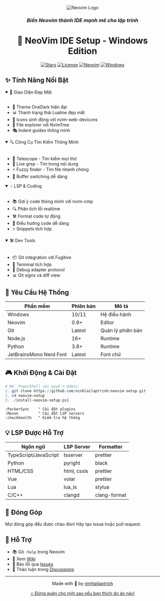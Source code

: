 <div align="center">

![Neovim Logo](https://neovim.io/logos/neovim-mark-flat.png)

### *Biến Neovim thành IDE mạnh mẽ cho lập trình*
# 🚀 NeoVim IDE Setup - Windows Edition

[![Stars](https://img.shields.io/github/stars/ninhlailaptrinh/neovim-setup?style=for-the-badge&logo=github&color=yellow)](https://github.com/ninhlailaptrinh/neovim-setup/stargazers)
[![License](https://img.shields.io/badge/License-MIT-blue.svg?style=for-the-badge)](LICENSE)
[![Neovim](https://img.shields.io/badge/NeoVim-%2357A143.svg?&style=for-the-badge&logo=neovim&logoColor=white)](https://neovim.io)
[![Windows](https://img.shields.io/badge/Windows-0078D6?style=for-the-badge&logo=windows&logoColor=white)](https://www.microsoft.com/windows)

</div>

## ✨ Tính Năng Nổi Bật

<details open>
<summary>🎨 Giao Diện Đẹp Mắt</summary>
<br>

- 🌈 Theme OneDark hiện đại
- 📊 Thanh trạng thái Lualine đẹp mắt
- 🎯 Icons sinh động với nvim-web-devicons
- 🌲 File explorer với NvimTree
- 🎭 Indent guides thông minh
</details>

<details open>
<summary>🔍 Công Cụ Tìm Kiếm Thông Minh</summary>
<br>

- 🔭 Telescope - Tìm kiếm mọi thứ
- 📝 Live grep - Tìm trong nội dung
- ⚡ Fuzzy finder - Tìm file nhanh chóng
- 🔄 Buffer switching dễ dàng
</details>

<details open>
<summary>💡 LSP & Coding</summary>
<br>

- 📚 Gợi ý code thông minh với nvim-cmp
- 🔍 Phân tích lỗi realtime
- 🛠️ Format code tự động
- 📌 Điều hướng code dễ dàng
- ⚡ Snippets tích hợp
</details>

<details open>
<summary>🛠️ Dev Tools</summary>
<br>

- 📦 Git integration với Fugitive
- 🔧 Terminal tích hợp
- 🐛 Debug adapter protocol
- 📊 Git signs và diff view
</details>

## 🚀 Yêu Cầu Hệ Thống

| Phần mềm | Phiên bản | Mô tả |
|----------|-----------|--------|
| Windows | 10/11 | Hệ điều hành |
| Neovim | 0.9+ | Editor |
| Git | Latest | Quản lý phiên bản |
| Node.js | 16+ | Runtime |
| Python | 3.8+ | Runtime |
| JetBrainsMono Nerd Font | Latest | Font chữ |

## 🎮 Khởi Động & Cài Đặt

```powershell
# Mở PowerShell với quyền Admin
1. git clone https://github.com/ninhlailaptrinh/neovim-setup.git
2. cd neovim-setup
3. ./install-neovim-setup.ps1
```

```vim
:PackerSync    " Cài đặt plugins
:Mason         " Cài đặt LSP servers
:checkhealth   " Kiểm tra hệ thống
```

## 💡️ LSP Được Hỗ Trợ

| Ngôn ngữ | LSP Server | Formatter |
|----------|------------|-----------|
| TypeScript/JavaScript | tsserver | prettier |
| Python | pyright | black |
| HTML/CSS | html, cssls | prettier |
| Vue | volar | prettier |
| Lua | lua_ls | stylua |
| C/C++ | clangd | clang-format |

## 🤝 Đóng Góp

Mọi đóng góp đều được chào đón! Hãy tạo issue hoặc pull request.

## 💝 Hỗ Trợ

- 📚 Gõ `:help` trong Neovim
- 📖 Xem [Wiki](https://github.com/ninhlailaptrinh/neovim-setup/wiki)
- 🐛 Báo lỗi qua [Issues](https://github.com/ninhlailaptrinh/neovim-setup/issues)
- 💬 Thảo luận trong [Discussions](https://github.com/ninhlailaptrinh/neovim-setup/discussions)

---
<div align="center">
Made with 💖 by <a href="https://github.com/ninhlailaptrinh">ninhlailaptrinh</a>

<a href="https://github.com/ninhlailaptrinh/neovim-setup/stargazers">⭐ Đừng quên cho một sao nếu bạn thích dự án này!</a>
</div>
